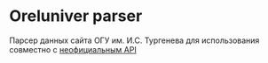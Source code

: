 # Oreluniver parser

Парсер данных сайта ОГУ им. И.С. Тургенева для использования совместно с [неофициальным API](https://github.com/siper/oreluniver-api)
